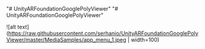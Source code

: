 "# UnityARFoundationGooglePolyViewer"
"# UnityARFoundationGooglePolyViewer"

![alt text](https://raw.githubusercontent.com/serhanio/UnityARFoundationGooglePolyViewer/master/MediaSamples/app_menu_1.jpeg | width=100)
